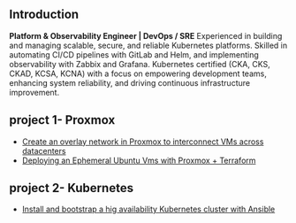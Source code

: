 ## Introduction
**Platform & Observability Engineer | DevOps / SRE**
Experienced in building and managing scalable, secure, and reliable Kubernetes platforms. Skilled in automating CI/CD pipelines with GitLab and Helm, and implementing observability with Zabbix and Grafana. Kubernetes certified (CKA, CKS, CKAD, KCSA, KCNA) with a focus on empowering development teams, enhancing system reliability, and driving continuous infrastructure improvement.

## project 1- Proxmox
* [Create an overlay network in Proxmox to interconnect VMs across datacenters](Projet-1-Proxmox-Cluster/1.1_create_overlay_network_in_proxmox.md)
* [Deploying an Ephemeral Ubuntu Vms with Proxmox + Terraform](Projet-1-Proxmox-Cluster/1.2_deploy_vms_and_image_using_terraform.md)

## project 2- Kubernetes
* [Install and bootstrap a hig availability Kubernetes cluster with Ansible](Projet-2-Kubernetes-bootstrap/2.1-Install-and-bootstrap-a-hight-availability-kubernetes-cluster-with-ansibme.md)